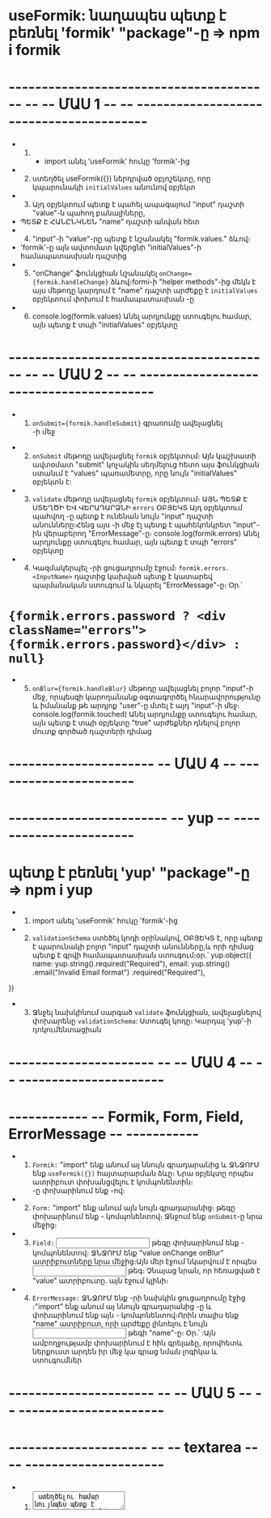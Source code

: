 
#  useFormik: նաղապես պետք է բեռնել 'formik' "package"-ը =>  npm i formik
# ---------------------------------------- -- -- ՄԱՍ 1 -- -- ----------------------------------------
-  1. - import անել 'useFormik' հուկը 'formik'-ից
-  2. ստեղծել useFormik({}) ներդրված օբյոշեկտը, որը կպարունակի `initialValues` անունով օբյեկտ
-  3. Այդ օբյեկտում պետք է պահել ապագայում "input" դաշտի "value"-ն պահող բանալիները, 
- ՊԵՏՔ Է ՀԱՆԸՆԿՆԵՆ  "name" դաշտի անվան հետ
-  4. "input"-ի "value"-րը պետք է նշանակել  "formik.values.<InputName>" ձևով։
- 'formik'-ը այն ավտոմատ կվերցնի "initialValues"-ի համապատասխան դաշտից
-  5.  "onChange" ֆունկցիան նշանակել `onChange={formik.handleChange}` ձևով։formi-ի "helper methods"-ից մեկն է
այս մեթոդը կարդում է "name" դաշտի արժեքը է `initialValues` օբյեկտում փոխում է համապատասխան <key>-ը
-  6. console.log(formik.values) Անել արդյունքը ստուգելու համար, այն պետք է տպի "initialValues" օբյեկտը 


# ---------------------------------------- -- -- ՄԱՍ 2 -- -- ----------------------------------------
-  1. `	onSubmit={formik.handleSubmit} ` գրառումը ավելացնել <form>-ի մեջ
-  2. ` onSubmit ` մեթոդը ավելացնել `formik` օբյեկտում։ Այն կաշխատի ավտօմատ "submit" կոչակին սեղմելուց հետո
այս ֆունկցիան ստանւմ է "values" պառամետրը, որը նույն "initialValues" օբյեկտն է:
-  3. ` validate ` մեթոդը ավելացնել `formik` օբյեկտում։ ԱՅՆ ՊԵՏՔ Է ՍՏԵՂԾԻ ԵՎ ՎԵՐԱԴԱՐՁՆԻ `errors` ՕԲՅԵԿՏ 
Այդ օբյեկտում պահվող <key>-ը պետք է ունենան նույն "input" դաշտի անունները:Հենց այս <key>-ի մեջ էլ պետք է պահեկոնկրետ "input"-ին վերաբերող "ErrorMessage"-ը։
console.log(formik.errors) Անել արդյունքը ստուգելու համար, այն պետք է տպի "errors" օբյեկտը
-  4.  Կազմակերպել <ErrorMessage>-րի ցուցադրումը էջում։ `formik.errors.<InputName>` դաշտից կախված պետք է կատարեվ պայմանական ստուգում և նկարել "ErrorMessage"-ը։ Օր․՝
 # ` {formik.errors.password ? <div className="errors">{formik.errors.password}</div> : null} ` # 
-  5. `	onBlur={formik.handleBlur} ` մեթոդը ավելացնել բոլոր "input"-ի մեջ, որպեսզի կարողանանք օգտագործել <touched> հնարավորությունը և իմանանք թե արդյոք "user"-ը մտել է այդ "input"-ի մեջ։
console.log(formik.touched) Անել արդյունքը ստուգելու համար, այն պետք է տպի  օբյեկտը "true" արժեքներ դնելով բոլոր մուտք գործած դաշտերի դիմաց


# ----------------------  -- ՄԱՍ 4 --  ----------------------
# ------------------------ -- yup -- -----------------------
# պետք է բեռնել 'yup' "package"-ը =>  npm i yup
-  1. import անել 'useFormik' հուկը 'formik'-ից
-  2.  `validationSchema` ստեծել կոդի օրինակով, ՕԲՅԵԿՏ է, որը պետք է պարունակի բոլոր "input" դաշտի անունները,և որի դիմաց պետք է գրվի համապատասխան ստուգում։օր․՝
yup.object({
	name: yup.string().required("Required"),
	email: yup.string()
		.email("Invalid Email format")
		.required("Required"),

})
-  3. Ջնջել նախկինում սարգած `validate` ֆունկցիան, ավելացնելով փոխարենը `validationSchema`: Ստուգել կոդը։ Կարդալ 'yup'-ի դոկումենտացիան

# ---------------------- -- -- ՄԱՍ 4 -- -- ----------------------
# ------------ -- Formik, Form, Field, ErrorMessage -- -----------

-  1. `Formik:` "import" ենք անում այ ննույն գրադարանից և ՋՆՋՈՒՄ ենք `useFormik({})` հայտարարման ձևը։ Նրա օբյեկտը որպես ատրիբուտ փոխանցվելու է <Formik> կոմպոնենտին։ <div>-ը փոխարինում ենք <Formik>-ով։
-  2. `Form:` "import" ենք անում այն նույն գրադարանից։ <Form> թեգը փոխարինում ենք <Form>- կոմպոնենտով։ Ջնջում ենք `onSubmit`-ը նրա մեջից։
-  3. `Field:` <input> թեգը փոխարինում ենք <Field>- կոմպոնենտով։ ՋՆՋՈՒՄ ենք "value onChange onBlur" ատրիբուտները նրա մեջից։Այն մեր էջում նկարվում է որպես <input> թեգ։ Չնայաց նրան, որ հեռացված է "value" ատրիբուտը․ այն էջում կլինի։
-  4.  `ErrorMessage:` ՋՆՋՈՒՄ ենք  <ErrorMessage>-րի նախկին ցուցադրումը էջից ։"import" ենք անում այ ննույն գրադարանից <ErrorMessage>-ը և փոխարինում ենք այն  <ErrorMessage/>- կոմպոնենտով։Որին տալիս ենք "name" ատրիբուտ, որի արժեքը լինոելու է	նույն 	<input> թեգի "name"-ը։ Օր․՝ 	<ErrorMessage email="email"/>:Այն ամբողջությամբ փոխարինում է հին գրելաձը, որովհետև ներքուստ արդեն իր մեջ կա գրաց նման լոգիկա և ստուգումներ		


# ---------------------- -- -- ՄԱՍ 5 -- -- ----------------------
# --------------------- -- -- textarea -- -- ---------------------

-  1.  <textarea> ստեղծելու համար նույնպես պետք է օգտագործել  <Field>- կոմպոնենտը, մեկ հավելումով։Նրա ատրիբուտների մեջ պետք է ավելացնել as="textarea" գրվածքը։ Համապատասղանորեն պետք է `initialValues` օբյեկտում ավելացնել նոր դաշտ՝ դաշտի արժեքը պահելու համար, և ստեղծել մեր ֆորմայում ևս մեկ <div>։
# address ՍՏՈՒԳՈՒՄՈՎ!
 `Տարբերությունը` <Field>- կոմպոնենտը պետք է սարգել զույգ,այն իր մեջ հայտարարում է "function" ՈՐԸ ՎԵՐԱԴԱՐՁՆԵԼՈՒ Է ամբողջ մարմինը,
 "function"-ին տալ "props" պառամետրը և տպել այն "console"-ոմ։Յան վերադարձնելու է `{field: {…}, form: {…}, meta: {…}}` օբյեկտը, որնշի հնարավորություններն  էլ օգտագործելու ենք ստուգումների համար  


 # --------------------- -- -- ՄԱՍ 6 -- -- ---------------------
 # ------------------ -- -- ErrorMessage -- -- ---------------------

-  1. <ErrorMessage>-ը տեղադրել թեգի մեջ։Դա հնարավոր է անել իր մեջ տեղադրվող `component` ատրիբուտի միջոցով։Օր․՝
# <ErrorMessage component="p">
Այս օրինակով "ErrorMessage"-ը կտեղադրվի "p" թեգի մեջ։ Գործողությունը կատարվում է ավոմատ "formik"-ի կողմից։
"component" արգումենտի կարելի է փոխանցել նաև կոմպենենտ(այլ js ֆայլ)։ `Օր․՝`
# <ErrorMessage component={<ComponentName>}> | կամ ՝
# 	<ErrorMessage name="email">
# 		{errMsg => <div className="error">{errMsg}</div>}
# </ErrorMessage>

 # --------------------- -- -- ՄԱՍ 6 -- -- ---------------------
 # ------------- -- -- Ներդրված Օբյեկտներ -- -- ----------------

 -  1. `initialValues` օբյեկտում ավելացնել "social:{facebook:"",vk:""}" օբյեկտը։ ստեղծել մեր ֆորմայում ևս 2 <div> նրանց դաշտերը պատկերելու համար։Ամենը նույն է բացի "name" ատրիբուտից, որը նշանակելու ենք `name="social.facebook"` ձևով :
 -  2. `phoineNumber`։ Արժեքները կարելի է պահել նաև զանգվածի տեսքով։ "phoinenumber:["",""]", իսկ այդ դածշեորի "name" ատրիբուտները նշանակել արդեն `name="phoinenumber[0 | 1]"` ձևով:ԳՐԵՔ ԻՆՔՆԵՐԴ!


 # --------------------- -- -- ՄԱՍ 6 -- -- ---------------------
 # ------------------- -- -- FieldArray -- -- --------------------
 -  1. `FieldArray` "import" ենք անում այ ննույն գրադարանից: Ավելացնում ենք "PhNumbers:[""]" բանալին `initialValues` օբյեկտում:
 -  2. Ավելացնում ենք  <FieldArray name="PhNumbers"></FieldArray> մեր ֆորմայում:Aյն իր մեջ նույնպես հայտարարում է "function" ՈՐԸ ՎԵՐԱԴԱՐՁՆԵԼՈՒ Է ամբողջ մարմինը։

 # ------------------- -- -- FastField -- -- --------------------
 `FastField`-ը <Field>-ի ոպտիմիզացված տարբերակն է, Եթե վերջինս աշխատում է ամեն մի ինփուտի "onChange"-ի ժամանակ ապա  `FastField`-ը միայն հենց իր միջոցով ստեղծված ինփուտի "onChange"-ի ժամանակ է աշխատում, դրանով իսկ "խնաելով" "render"-ի քանակը։
 console.log("Input render") անլե "address" դաշտում համոզվելւ համար։
 

 # --------------------- -- -- ՄԱՍ 8 -- -- ---------------------
 # ------------------- -- -- validation -- -- --------------------
 -  1.  `formik`-ի վալիդացիան աշխատում է ամեն մի "onChange"-ի և "OnBlur"-ի ժամանակ՝գեներացնելով "form.erros" օբյեկտը։Մենք կարող ենք որոշել թե ստուգումը, որ փուլում կատարվի նշելով համապատասխան ատրիբուտները <Formik> գլխավոր կոմպոնենտում։ Օր․՝ 
# validateOnChange={false}
# validateOnBlur={true}
-  2. Ցանկացած "input" դաշտ կարող է ունենալ սեպական `"validate"` ֆունկցիան, բավական են նման անունով ատրիբուտ փոխանցել նրան և նրա արժեքը հավասարեցնել ֆունկցիայի անունին։ Այդ ֆունկցիայում էլ գրել դաշտի արժեքի ստուգման լոգիկան։